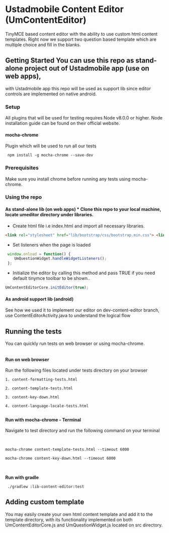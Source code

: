   
# Ustadmobile Content Editor (UmContentEditor)    
 TinyMCE based content editor with the ability to use custom html content templates.  Right now we support two question based template which are multiple choice and fill in the blanks.    
## Getting Started You can use this repo as stand-alone project out of Ustadmobile app (use on web apps),     
with Ustadmobile app this repo will be used as support lib since editor controls are implemented on native android.     
    
### Setup  
All plugins that will be used for testing requires Node v8.0.0 or higher. Node installation guide can be found on their official website.  
#### mocha-chrome <br/>  
Plugin which will be used to run all our tests  
```    
 npm install -g mocha-chrome --save-dev  
```

### Prerequisites 
Make sure you install chrome before running any tests using mocha-chrome.    
    
### Using the repo 
#### As stand-alone lib (on web apps) * Clone this repo to your local machine, locate umeditor directory under libraries.     
* Create html file i.e index.html and import all necessary libraries.    
    
``` html 
<link rel="stylesheet" href="lib/bootstrap/css/bootstrap.min.css"> <link rel="stylesheet" href="lib/umeditor/src/css/UmEditorCore.css"> <script src="lib/umeditor/src/js/UmQuestionWidget.js" type="text/javascript"></script> <script src="lib/jquery/jquery3.3.1.min.js" type="text/javascript"></script> <script src="lib/rangy/js/rangy-core.js" type="text/javascript"></script> <script src="lib/tinymce/js/tinymce.min.js" type="text/javascript"></script> <script src="lib/umeditor/src/js/UmContentEditorCore.js" type="text/javascript"></script> 
```

* Set listeners when the page is loaded    
```javascript    
 window.onload = function() {    
    UmQuestionWidget.handleWidgetListeners();    
 };  
``` 
* Initialize the editor by calling this method and pass TRUE if you need default tinymce toolbar to be shown..    

```javascript    
UmContentEditorCore.initEditor(true); 
```
    
 #### As android support lib (android) 
 See how we used it to implement our editor on dev-content-editor branch, use ContentEditorActivity.java to understand the logical flow    
    
## Running the tests    
 You can quickly run tests on web browser or using mocha-chrome.<br/><br/>  
<b> Run on web browser</b> <br/>  
Run the following files located under tests directory on your browser  
  
```  
1. content-formatting-tests.html
  
2. content-template-tests.html  
  
3. content-key-down.html
  
4. content-language-locale-tests.html
  
```   
  <b> Run with mocha-chrome - Terminal</b><br/>  
Navigate to test directory and run the following command on your terminal<br/><br/>  
  
``` mocha-chrome content-formatting-tests.html --timeout 6000  
  
mocha-chrome content-template-tests.html --timeout 6000  
  
mocha-chrome content-key-down.html --timeout 6000  
``` 
<br/>  
  
<b> Run with gradle</b>  
  
```   
 ./gradlew :lib-content-editor:test  
```    
 ## Adding custom template
  You may easily create your own html content template and add it to the template directory,   with its functionality implemented on both  UmContentEditorCore.js and  UmQuestionWidget.js located on src directory.
